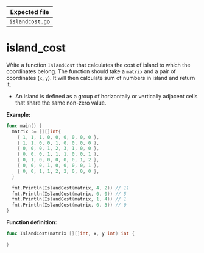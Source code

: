| Expected file        |
| ---------------------|
| `islandcost.go`      |

# island_cost


Write a function `IslandCost` that calculates the cost of island to which the coordinates belong. The function should take a `matrix` and a pair of coordinates (`x`, `y`). It will then calculate sum of numbers in island and return it.

- An island is defined as a group of horizontally or vertically adjacent cells that share the same non-zero value.

**Example:**

```go
func main() {
  matrix := [][]int{
    { 1, 1, 1, 0, 0, 0, 0, 0, 0 },
    { 1, 1, 0, 0, 1, 0, 0, 0, 0 },
    { 0, 0, 0, 1, 2, 3, 1, 0, 0 },
    { 0, 0, 0, 1, 1, 1, 0, 0, 1 },
    { 0, 1, 0, 0, 0, 0, 0, 1, 2 },
    { 0, 0, 0, 1, 0, 0, 0, 0, 1 },
    { 0, 0, 1, 1, 2, 2, 0, 0, 0 },
  }

  fmt.Println(IslandCost(matrix, 4, 2)) // 11
  fmt.Println(IslandCost(matrix, 0, 0)) // 5
  fmt.Println(IslandCost(matrix, 1, 4)) // 1
  fmt.Println(IslandCost(matrix, 0, 3)) // 0
}
```

**Function definition:**

```go
func IslandCost(matrix [][]int, x, y int) int {

}
```
